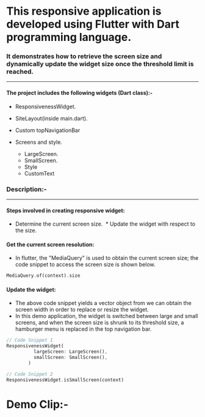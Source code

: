 #  This responsive application is developed using Flutter with Dart programming language.

### It demonstrates how to retrieve the screen size and dynamically update the widget size once the threshold limit is reached.

---

#### The project includes the following widgets (Dart class):-

* ResponsivenessWidget.

* SiteLayout(inside main.dart).

* Custom topNavigationBar

* Screens and style.
  * LargeScreen.
  * SmallScreen.
  * Style
  * CustomText
  
### Description:-

---

#### Steps involved in creating responsive widget:

 * Determine the current screen size.
 * Update the widget with respect to the size.
 
 #### Get the current screen resolution:
 
  * In flutter, the "MediaQuery" is used to obtain the current screen size; the code snippet to access the screen size is shown below.
  
  ```dart
  MediaQuery.of(context).size
  ```
  
  #### Update the widget:
   
   * The above code snippet yields a vector object from we can obtain the screen width in order to replace or resize the widget.
   * In this demo application, the widget is switched between large and small screens, and when the screen size is shrunk to its threshold size, a hamburger menu is replaced in the top navigation bar. 
   
```dart
// Code Snippet 1
ResponsivenessWidget(
          largeScreen: LargeScreen(),
          smallScreen: SmallScreen(),
        )
```

```dart
// Code Snippet 2
ResponsivenessWidget.isSmallScreen(context)
```

# Demo Clip:-

[](https://github.com/Tidings-SP/Flutter-Projects/blob/main/Demo-Clip/1.mp4)
---
